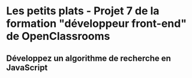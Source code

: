 # Les petits plats - Projet 7 de la formation "développeur front-end" de OpenClassrooms
## Développez un algorithme de recherche en JavaScript